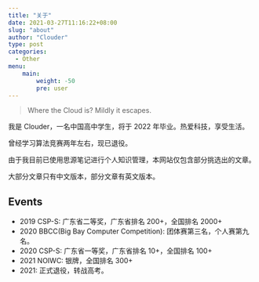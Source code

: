 ```yaml
---
title: "关于"
date: 2021-03-27T11:16:22+08:00
slug: "about"
author: "Clouder"
type: post
categories:
  - Other
menu:
    main:
        weight: -50
        pre: user
---
```


> Where the Cloud is? Mildly it escapes.

我是 Clouder，一名中国高中学生，将于 2022 年毕业。热爱科技，享受生活。

曾经学习算法竞赛两年左右，现已退役。

由于我目前已使用思源笔记进行个人知识管理，本网站仅包含部分挑选出的文章。

大部分文章只有中文版本，部分文章有英文版本。

## Events

- 2019 CSP-S: 广东省二等奖，广东省排名 200+，全国排名 2000+
- 2020 BBCC(Big Bay Computer Competition): 团体赛第三名，个人赛第九名。
- 2020 CSP-S: 广东省一等奖，广东省排名 10+，全国排名 100+
- 2021 NOIWC: 银牌，全国排名 300+
- 2021: 正式退役，转战高考。